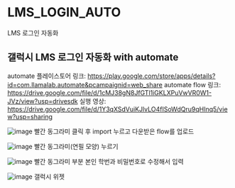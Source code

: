 # LMS_LOGIN_AUTO
LMS 로그인 자동화

## 갤럭시 LMS 로그인 자동화 with automate
automate 플레이스토어 링크: https://play.google.com/store/apps/details?id=com.llamalab.automate&pcampaignid=web_share
automate flow 링크: https://drive.google.com/file/d/1cMJ38gN8JfGTl1iGKLXPuVwVR0W1-JVz/view?usp=drivesdk
실행 영상: https://drive.google.com/file/d/1Y3qXSdVuiKJlvLO4fISoWdQru9qHInq5/view?usp=sharing

![image](https://github.com/user-attachments/assets/17b62ae2-1774-4dd5-a8e2-0acb924a3e7b)
빨간 동그라미 클릭 후 import 누르고 다운받은 flow를 업로드

![image](https://github.com/user-attachments/assets/e512c4b4-edc8-4567-8200-bd30827a2078)
빨간 동그라미(연필 모양) 누르기

![image](https://github.com/user-attachments/assets/26e0e52c-5549-4678-ae25-7763b2745cc9)
빨간 동그라미 부분 본인 학번과 비밀번호로 수정해서 입력

![image](https://github.com/user-attachments/assets/2090f8f1-3280-41c1-ab56-08f558d058cb)
갤럭시 위젯
